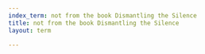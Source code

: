 ```yaml
---
index_term: not from the book Dismantling the Silence
title: not from the book Dismantling the Silence
layout: term

---
```

